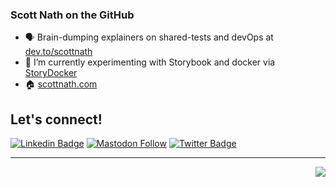 ### Scott Nath on the GitHub

- 🗣️ Brain-dumping explainers on shared-tests and devOps at [dev.to/scottnath](https://dev.to/scottnath)
- 🧪 I’m currently experimenting with Storybook and docker via [StoryDocker](https://github.com/storydocker)
- 🏠 [scottnath.com](https://scottnath.com)


## Let's connect!
[![Linkedin Badge](https://img.shields.io/badge/-scottnath-blue?style=flat-square&logo=Linkedin&logoColor=white)](https://www.linkedin.com/in/scottnath/)
[![Mastodon Follow](https://img.shields.io/badge/-scottnath-blue?style=flat-square&logo=Mastodon&logoColor=white)](https://mastodon.social/@scottnath)
[![Twitter Badge](https://img.shields.io/badge/-scottnath-1ca0f1?style=flat-square&logo=twitter&logoColor=white)](https://twitter.com/scottnath) 
<br />

<!--
**scottnath/scottnath** is a ✨ _special_ ✨ repository because its `README.md` (this file) appears on your GitHub profile.

@todo - https://github.com/anuraghazra/github-readme-stats

Here are some ideas to get you started:

- 🌱 I’m currently learning ...
- 👯 I’m looking to collaborate on ...
- 🤔 I’m looking for help with ...
- 💬 Ask me about ...
- 📫 How to reach me: ...
- 😄 Pronouns: ...
- ⚡ Fun fact: ...
-->

---


<img align="right" src="https://visitor-badge.laobi.icu/badge?page_id=scottnath">
